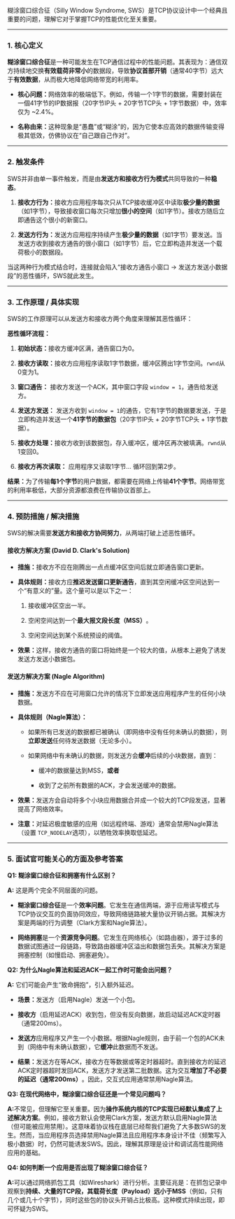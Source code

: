 糊涂窗口综合征（Silly Window Syndrome, SWS）是TCP协议设计中一个经典且重要的问题，理解它对于掌握TCP的性能优化至关重要。

---

### 1. 核心定义

​**糊涂窗口综合征**是一种可能发生在TCP通信过程中的性能问题。其表现为：通信双方持续地交换**有效载荷非常小**的数据段，导致**协议首部开销**​（通常40字节）远大于**有效数据**，从而极大地降低网络带宽的利用率。

- ​**核心问题：​**​ 网络效率的极端低下。例如，传输一个1字节的数据，需要封装在一個41字节的IP数据报（20字节IP头 + 20字节TCP头 + 1字节数据）中，效率仅为 ~2.4%。
    
- ​**名称由来：​**​ 这种现象是“愚蠢”或“糊涂”的，因为它使本应高效的数据传输变得极其低效，仿佛协议在“自己跟自己作对”。
    

---

### 2. 触发条件

SWS并非由单一事件触发，而是由**发送方和接收方行为模式**共同导致的一种**稳态**。

1. ​**接收方行为：​**​ 接收方应用程序每次只从TCP接收缓冲区中读取**极少量的数据**​（如1字节），导致接收窗口每次只增加**很小的空间**​（如1字节）。接收方随后立即通告这个很小的新窗口。
    
2. ​**发送方行为：​**​ 发送方应用程序持续产生**极少量的数据**​（如1字节）要发送。当发送方收到接收方通告的很小窗口（如1字节）后，它立即构造并发送一个载荷极小的数据段。
    

当这两种行为模式结合时，连接就会陷入“接收方通告小窗口 -> 发送方发送小数据段”的恶性循环，SWS就此发生。

---

### 3. 工作原理 / 具体实现

SWS的工作原理可以从发送方和接收方两个角度来理解其恶性循环：

​**恶性循环流程：​**​

1. ​**初始状态：​**​ 接收方缓冲区满，通告窗口为0。
    
2. ​**接收方读取：​**​ 接收方应用程序读取1字节数据，缓冲区腾出1字节空间。`rwnd`从0变为1。
    
3. ​**窗口通告：​**​ 接收方发送一个ACK，其中窗口字段 `window = 1`，通告给发送方。
    
4. ​**发送方发送：​**​ 发送方收到 `window = 1`的通告，它有1字节的数据要发送，于是立即构造并发送一个 ​**41字节的数据包**​（20字节IP头 + 20字节TCP头 + 1字节数据）。
    
5. ​**接收方处理：​**​ 接收方收到该数据包，存入缓冲区，缓冲区再次被填满。`rwnd`从1变回0。
    
6. ​**接收方再次读取：​**​ 应用程序又读取1字节... 循环回到第2步。
    

​**结果：​**​ 为了传输**每1个字节**的用户数据，都需要在网络上传输**41个字节**。网络带宽的利用率极低，大部分资源都浪费在传输协议首部上。

---

### 4. 预防措施 / 解决措施

SWS的解决需要**发送方和接收方协同努力**，从两端打破上述恶性循环。

#### 接收方解决方案 (David D. Clark's Solution)

- ​**措施：​**​ 接收方不应在刚腾出一点点缓冲区空间后就立即通告窗口更新。
    
- ​**具体规则：​**​ 接收方应**推迟发送窗口更新通告**，直到其空闲缓冲区空间达到一个“有意义的”量。这个量可以是以下之一：
    
    1. 接收缓冲区空出一半。
        
    2. 空闲空间达到一个**最大报文段长度（MSS）​**。
        
    3. 空闲空间达到某个系统预设的阈值。
        
    
- ​**效果：​**​ 这样，接收方通告的窗口将始终是一个较大的值，从根本上避免了诱发发送方发送小数据包。
    

#### 发送方解决方案 (Nagle Algorithm)

- ​**措施：​**​ 发送方不应在可用窗口允许的情况下立即发送应用程序产生的任何小块数据。
    
- ​**具体规则（Nagle算法）：​**​
    
    - 如果所有已发送的数据都已被确认（即网络中没有任何未确认的数据），则**立即发送**任何待发送数据（无论多小）。
        
    - 如果网络中有未确认的数据，则发送方会**缓冲**后续的小块数据，直到：
        
        - 缓冲的数据量达到MSS，​**或者**​
            
        - 收到了之前所有数据的ACK，才会发送缓冲的数据。
            
        
    
- ​**效果：​**​ 发送方会自动将多个小块应用数据合并成一个较大的TCP段发送，显著提高了网络效率。
    
- ​**注意：​**​ 对延迟极度敏感的应用（如远程终端、游戏）通常会禁用Nagle算法（设置 `TCP_NODELAY`选项），以牺牲效率换取低延迟。
    

---

### 5. 面试官可能关心的方面及参考答案

​**Q1: 糊涂窗口综合征和拥塞有什么区别？​**​

​**A:​**​ 这是两个完全不同层面的问题。

- ​**糊涂窗口综合征**是一个**效率问题**。它发生在通信两端，源于应用读写模式与TCP协议交互的负面协同效应，导致网络链路被大量协议开销占据。其解决方案是两端的行为调整（Clark方案和Nagle算法）。
    
- ​**网络拥塞**是一个**资源竞争问题**。它发生在网络核心（如路由器），源于过多的数据试图通过一段链路，导致路由器缓冲区溢出和数据包丢失。其解决方案是拥塞控制（如慢启动、拥塞避免）。
    

​**Q2: 为什么Nagle算法和延迟ACK一起工作时可能会出问题？​**​

​**A:​**​ 它们可能会产生“致命拥抱”，引入额外延迟。

- ​**场景：​**​ 发送方（启用Nagle）发送一个小包。
    
- ​**接收方**​（启用延迟ACK）收到包，但没有反向数据，故启动延迟ACK定时器（通常200ms）。
    
- ​**发送方**应用程序又产生一个小数据。根据Nagle规则，由于前一个包的ACK未到（网络中有未确认数据），它**缓冲**此数据而不发送。
    
- ​**结果：​**​ 发送方在等ACK，接收方在等数据或等定时器超时。直到接收方的延迟ACK定时器超时发回ACK，发送方才发送第二批数据。这为交互**增加了不必要的延迟（通常200ms）​**。因此，交互式应用通常禁用Nagle算法。
    

​**Q3: 在现代网络中，糊涂窗口综合征还是一个常见问题吗？​**​

​**A:​**​ 不常见，但理解它至关重要。因为**操作系统内核的TCP实现已经默认集成了上述解决方案**。例如，接收方默认会使用Clark方案，发送方默认启用Nagle算法（但可能被应用禁用）。这意味着协议栈在底层已经帮我们避免了大多数SWS的发生。然而，当应用程序员选择禁用Nagle算法且应用程序本身设计不佳（频繁写入极小数据）时，仍然可能诱发SWS。因此，理解其原理是设计和调试高性能网络应用的基础。

​**Q4: 如何判断一个应用是否出现了糊涂窗口综合征？​**​

​**A:​**​ 可以通过网络抓包工具（如Wireshark）进行分析。主要征兆是：在抓包记录中观察到**持续、大量的TCP段，其载荷长度（Payload）远小于MSS**​（例如，只有几个或几十个字节），同时这些包的协议头开销占比极高。这种模式持续出现，即可怀疑为SWS。